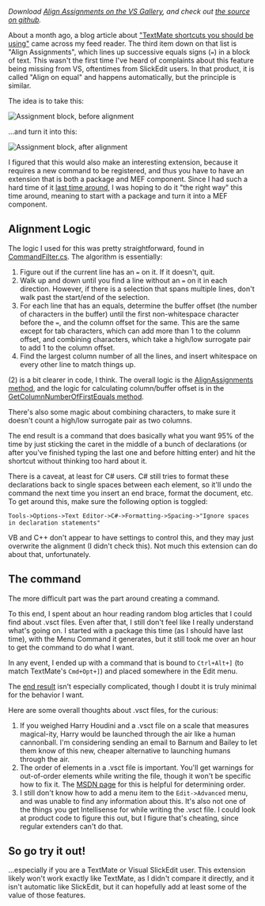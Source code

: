 <!-- New extension: Align Assignments -->

*Download [Align Assignments on the VS Gallery][align-gallery], and check out [the source on github][align-github].*

About a month ago, a blog article about ["TextMate shortcuts you should be using"](http://szeryf.wordpress.com/2010/02/15/textmate-shortcuts-you-should-be-using/) came across my feed reader.  The third item down on that list is "Align Assignments", which lines up successive equals signs (`=`) in a block of text.  This wasn't the first time I've heard of complaints about this feature being missing from VS, oftentimes from SlickEdit users.  In that product, it is called "Align on equal" and happens automatically, but the principle is similar.

The idea is to take this:

![Assignment block, before alignment](http://blogs.msdn.com/photos/noahric/images/9971166/original.aspx)

...and turn it into this:

![Assignment block, after alignment](http://blogs.msdn.com/photos/noahric/images/9971170/original.aspx)

I figured that this would also make an interesting extension, because it requires a new command to be registered, and thus you have to have an extension that is both a package and MEF component.  Since I had such a hard time of it [last time around](http://blogs.msdn.com/noahric/archive/2010/01/18/markdown-part-3-a-tool-window-previewer.aspx), I was hoping to do it "the right way" this time around, meaning to start with a package and turn it into a MEF component.

## Alignment Logic

The logic I used for this was pretty straightforward, found in [CommandFilter.cs](http://github.com/NoahRic/AlignAssignments/blob/master/CommandFilter.cs).  The algorithm is essentially:

1. Figure out if the current line has an `=` on it.  If it doesn't, quit.
1. Walk up and down until you find a line without an `=` on it in each direction.  However, if there is a selection that spans multiple lines, don't walk past the start/end of the selection.
1. For each line that has an equals, determine the buffer offset (the number of characters in the buffer) until the first non-whitespace character before the `=`, and the column offset for the same.  This are the same except for tab characters, which can add more than 1 to the column offset, and combining characters, which take a high/low surrogate pair to add 1 to the column offset.
1. Find the largest column number of all the lines, and insert whitespace on every other line to match things up. 

(2) is a bit clearer in code, I think.  The overall logic is the [AlignAssignments method](http://github.com/NoahRic/AlignAssignments/blob/5ce88e2edbfff1ed877d3e18d78be4775c579055/CommandFilter.cs#L82), and the logic for calculating column/buffer offset is in the [GetColumnNumberOfFirstEquals method](http://github.com/NoahRic/AlignAssignments/blob/5ce88e2edbfff1ed877d3e18d78be4775c579055/CommandFilter.cs#L157).

There's also some magic about combining characters, to make sure it doesn't count a high/low surrogate pair as two columns.

The end result is a command that does basically what you want 95% of the time by just sticking the caret in the middle of a bunch of declarations (or after you've finished typing the last one and before hitting enter) and hit the shortcut without thinking too hard about it.

There is a caveat, at least for C# users. C# still tries to format these declarations back to single spaces between each element, so it'll undo the command the next time you insert an end brace, format the document, etc.  To get around this, make sure the following option is toggled:

    Tools->Options->Text Editor->C#->Formatting->Spacing->"Ignore spaces in declaration statements"

VB and C++ don't appear to have settings to control this, and they may just overwrite the alignment (I didn't check this). Not much this extension can do about that, unfortunately.

## The command

The more difficult part was the part around creating a command.

To this end, I spent about an hour reading random blog articles that I could find about .vsct files. Even after that, I still don't feel like I really understand what's going on. I started with a package this time (as I should have last time), with the Menu Command it generates, but it still took me over an hour to get the command to do what I want.

In any event, I ended up with a command that is bound to `Ctrl+Alt+]` (to match TextMate's `Cmd+Opt+]`) and placed somewhere in the Edit menu.

The [end result](http://github.com/NoahRic/AlignAssignments/blob/5ce88e2edbfff1ed877d3e18d78be4775c579055/AlignAssignments.vsct) isn't especially complicated, though I doubt it is truly minimal for the behavior I want.

Here are some overall thoughts about .vsct files, for the curious:

1. If you weighed Harry Houdini and a .vsct file on a scale that measures magical-ity, Harry would be launched through the air like a human cannonball.  I'm considering sending an email to Barnum and Bailey to let them know of this new, cheaper alternative to launching humans through the air.
1. The order of elements in a .vsct file is important. You'll get warnings for out-of-order elements while writing the file, though it won't be specific how to fix it.  The [MSDN page](http://msdn.microsoft.com/en-us/library/bb164711.aspx) for this is helpful for determining order.
1. I still don't know how to add a menu item to the `Edit->Advanced` menu, and was unable to find any information about this.  It's also not one of the things you get Intellisense for while writing the .vsct file. I could look at product code to figure this out, but I figure that's cheating, since regular extenders can't do that.

## So go try it out!

...especially if you are a TextMate or Visual SlickEdit user. This extension likely won't work exactly like TextMate, as I didn't compare it directly, and it isn't automatic like SlickEdit, but it can hopefully add at least some of the value of those features.

 [align-gallery]:http://visualstudiogallery.msdn.microsoft.com/en-us/0cc34d69-c6f1-41e3-ac6e-5de071b3edc8
 [align-github]:http://github.com/noahric/alignassignments